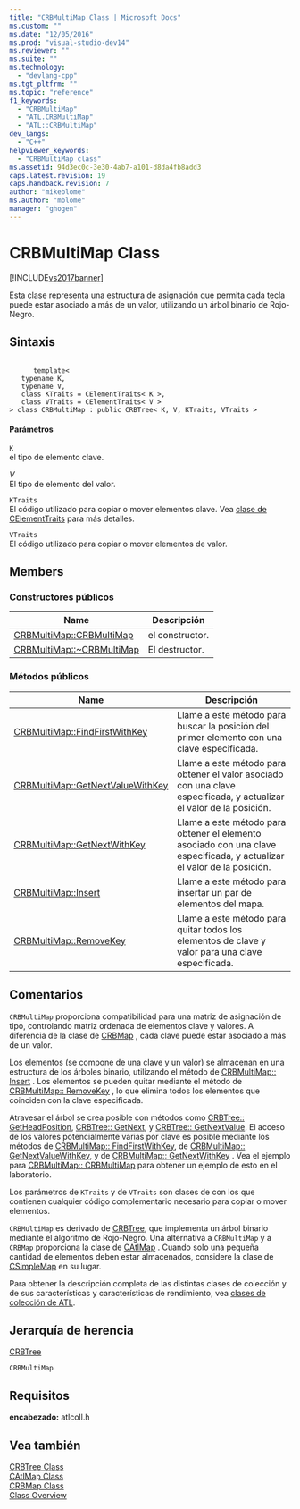 ```yaml
---
title: "CRBMultiMap Class | Microsoft Docs"
ms.custom: ""
ms.date: "12/05/2016"
ms.prod: "visual-studio-dev14"
ms.reviewer: ""
ms.suite: ""
ms.technology: 
  - "devlang-cpp"
ms.tgt_pltfrm: ""
ms.topic: "reference"
f1_keywords: 
  - "CRBMultiMap"
  - "ATL.CRBMultiMap"
  - "ATL::CRBMultiMap"
dev_langs: 
  - "C++"
helpviewer_keywords: 
  - "CRBMultiMap class"
ms.assetid: 94d3ec0c-3e30-4ab7-a101-d8da4fb8add3
caps.latest.revision: 19
caps.handback.revision: 7
author: "mikeblome"
ms.author: "mblome"
manager: "ghogen"
---
```

# CRBMultiMap Class
[!INCLUDE[vs2017banner](../../assembler/inline/includes/vs2017banner.md)]

Esta clase representa una estructura de asignación que permita cada tecla puede estar asociado a más de un valor, utilizando un árbol binario de Rojo\-Negro.  
  
## Sintaxis  
  
```  
  
      template<  
   typename K,  
   typename V,  
   class KTraits = CElementTraits< K >,  
   class VTraits = CElementTraits< V >  
> class CRBMultiMap : public CRBTree< K, V, KTraits, VTraits >  
```  
  
#### Parámetros  
 `K`  
 el tipo de elemento clave.  
  
 *V*  
 El tipo de elemento del valor.  
  
 `KTraits`  
 El código utilizado para copiar o mover elementos clave.  Vea [clase de CElementTraits](../../atl/reference/celementtraits-class.md) para más detalles.  
  
 `VTraits`  
 El código utilizado para copiar o mover elementos de valor.  
  
## Members  
  
### Constructores públicos  
  
|Name|Descripción|  
|----------|-----------------|  
|[CRBMultiMap::CRBMultiMap](../Topic/CRBMultiMap::CRBMultiMap.md)|el constructor.|  
|[CRBMultiMap::~CRBMultiMap](../Topic/CRBMultiMap::~CRBMultiMap.md)|El destructor.|  
  
### Métodos públicos  
  
|Name|Descripción|  
|----------|-----------------|  
|[CRBMultiMap::FindFirstWithKey](../Topic/CRBMultiMap::FindFirstWithKey.md)|Llame a este método para buscar la posición del primer elemento con una clave especificada.|  
|[CRBMultiMap::GetNextValueWithKey](../Topic/CRBMultiMap::GetNextValueWithKey.md)|Llame a este método para obtener el valor asociado con una clave especificada, y actualizar el valor de la posición.|  
|[CRBMultiMap::GetNextWithKey](../Topic/CRBMultiMap::GetNextWithKey.md)|Llame a este método para obtener el elemento asociado con una clave especificada, y actualizar el valor de la posición.|  
|[CRBMultiMap::Insert](../Topic/CRBMultiMap::Insert.md)|Llame a este método para insertar un par de elementos del mapa.|  
|[CRBMultiMap::RemoveKey](../Topic/CRBMultiMap::RemoveKey.md)|Llame a este método para quitar todos los elementos de clave y valor para una clave especificada.|  
  
## Comentarios  
 `CRBMultiMap` proporciona compatibilidad para una matriz de asignación de tipo, controlando matriz ordenada de elementos clave y valores.  A diferencia de la clase de [CRBMap](../../atl/reference/crbmap-class.md) , cada clave puede estar asociado a más de un valor.  
  
 Los elementos \(se compone de una clave y un valor\) se almacenan en una estructura de los árboles binario, utilizando el método de [CRBMultiMap:: Insert](../Topic/CRBMultiMap::Insert.md) .  Los elementos se pueden quitar mediante el método de [CRBMultiMap:: RemoveKey](../Topic/CRBMultiMap::RemoveKey.md) , lo que elimina todos los elementos que coinciden con la clave especificada.  
  
 Atravesar el árbol se crea posible con métodos como [CRBTree:: GetHeadPosition](../Topic/CRBTree::GetHeadPosition.md), [CRBTree:: GetNext](../Topic/CRBTree::GetNext.md), y [CRBTree:: GetNextValue](../Topic/CRBTree::GetNextValue.md).  El acceso de los valores potencialmente varias por clave es posible mediante los métodos de [CRBMultiMap:: FindFirstWithKey](../Topic/CRBMultiMap::FindFirstWithKey.md), de [CRBMultiMap:: GetNextValueWithKey](../Topic/CRBMultiMap::GetNextValueWithKey.md), y de [CRBMultiMap:: GetNextWithKey](../Topic/CRBMultiMap::GetNextWithKey.md) .  Vea el ejemplo para [CRBMultiMap:: CRBMultiMap](../Topic/CRBMultiMap::CRBMultiMap.md) para obtener un ejemplo de esto en el laboratorio.  
  
 Los parámetros de `KTraits` y de `VTraits` son clases de con los que contienen cualquier código complementario necesario para copiar o mover elementos.  
  
 `CRBMultiMap` es derivado de [CRBTree](../../atl/reference/crbtree-class.md), que implementa un árbol binario mediante el algoritmo de Rojo\-Negro.  Una alternativa a `CRBMultiMap` y a `CRBMap` proporciona la clase de [CAtlMap](../../atl/reference/catlmap-class.md) .  Cuando solo una pequeña cantidad de elementos deben estar almacenados, considere la clase de [CSimpleMap](../../atl/reference/csimplemap-class.md) en su lugar.  
  
 Para obtener la descripción completa de las distintas clases de colección y de sus características y características de rendimiento, vea [clases de colección de ATL](../../atl/atl-collection-classes.md).  
  
## Jerarquía de herencia  
 [CRBTree](../../atl/reference/crbtree-class.md)  
  
 `CRBMultiMap`  
  
## Requisitos  
 **encabezado:** atlcoll.h  
  
## Vea también  
 [CRBTree Class](../../atl/reference/crbtree-class.md)   
 [CAtlMap Class](../../atl/reference/catlmap-class.md)   
 [CRBMap Class](../../atl/reference/crbmap-class.md)   
 [Class Overview](../../atl/atl-class-overview.md)